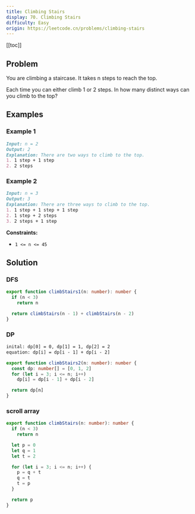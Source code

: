 ```yaml
---
title: Climbing Stairs
display: 70. Climbing Stairs
difficulty: Easy
origin: https://leetcode.cn/problems/climbing-stairs
---
```


[[toc]]

## Problem

You are climbing a staircase. It takes n steps to reach the top.

Each time you can either climb 1 or 2 steps. In how many distinct ways can you climb to the top?

## Examples

### Example 1

```md
Input: n = 2
Output: 2
Explanation: There are two ways to climb to the top.
1. 1 step + 1 step
2. 2 steps
```

### Example 2

```md
Input: n = 3
Output: 3
Explanation: There are three ways to climb to the top.
1. 1 step + 1 step + 1 step
2. 1 step + 2 steps
3. 2 steps + 1 step
```

**Constraints:**

- `1 <= n <= 45`

## Solution

### DFS

```ts
export function climbStairs1(n: number): number {
  if (n < 3)
    return n

  return climbStairs(n - 1) + climbStairs(n - 2)
}
```

### DP

```txt
inital: dp[0] = 0, dp[1] = 1, dp[2] = 2
equation: dp[i] = dp[i - 1] + dp[i - 2]
```

```ts
export function climbStairs2(n: number): number {
  const dp: number[] = [0, 1, 2]
  for (let i = 3; i <= n; i++)
    dp[i] = dp[i - 1] + dp[i - 2]

  return dp[n]
}
```

### scroll array

```ts
export function climbStairs(n: number): number {
  if (n < 3)
    return n

  let p = 0
  let q = 1
  let t = 2

  for (let i = 3; i <= n; i++) {
    p = q + t
    q = t
    t = p
  }

  return p
}
```

